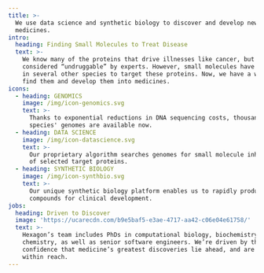 ```yaml
---
title: >-
  We use data science and synthetic biology to discover and develop new
  medicines.
intro:
  heading: Finding Small Molecules to Treat Disease
  text: >-
    We know many of the proteins that drive illnesses like cancer, but most are
    considered “undruggable” by experts. However, small molecules have evolved
    in several other species to target these proteins. Now, we have a way to
    find them and develop them into medicines.
icons:
  - heading: GENOMICS
    image: /img/icon-genomics.svg
    text: >-
      Thanks to exponential reductions in DNA sequencing costs, thousands of
      species' genomes are available now.
  - heading: DATA SCIENCE
    image: /img/icon-datascience.svg
    text: >-
      Our proprietary algorithm searches genomes for small molecule inhibitors
      of selected target proteins.
  - heading: SYNTHETIC BIOLOGY
    image: /img/icon-synthbio.svg
    text: >-
      Our unique synthetic biology platform enables us to rapidly produce lead
      compounds for clinical development.
jobs:
  heading: Driven to Discover
  image: 'https://ucarecdn.com/b9e5baf5-e3ae-4717-aa42-c06e04e61758/'
  text: >-
    Hexagon’s team includes PhDs in computational biology, biochemistry, and
    chemistry, as well as senior software engineers. We’re driven by the
    confidence that medicine’s greatest discoveries lie ahead, and are now
    within reach.
---
```


